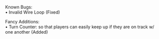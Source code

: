 Known Bugs:  
    • Invalid Wire Loop (Fixed)  
  
Fancy Additions:  
    • Turn Counter: so that players can easily keep up if they are on track w/ one another (Added)   